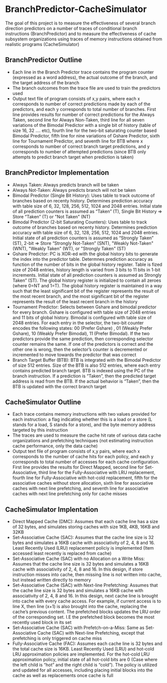 
# BranchPredictor-CacheSimulator

The goal of this project is to measure the effectiveness of several branch direction predictors on a number of traces of conditional branch instructions (BranchPredictor) and to measure the effectiveness of cache subsystem organizations using traces of memory instructions obtained from realistic programs (CacheSimulator)


## BranchPredictor Outline

* Each line in the Branch Predictor trace contains the program counter (expressed as a word address), the actual outcome of the branch, and the target address of the branch
* The branch outcomes from the trace file are used to train the predictors used
*  Output text file of program consists of x,y pairs, where each x corresponds to number of correct predictions made by each of the predictors, and each y corresponds to total number of branches. First line provides results for number of correct predictions for the Always Taken, second line for Always Non-Taken, third line for all seven variations of the Bimodal Predictor with a single bit of history (table of size 16, 32 …. etc), fourth line for the two-bit saturating counter based Bimodal Predictor, fifth line for nine variations of Gshare Predictor, sixth line for Tournament Predictor, and seventh line for BTB where x corresponds to number of correct branch target predictions, and y corresponds to number of attempted predictions (since BTB only attempts to predict branch target when prediction is taken)

## BranchPredictor Implementation
* Always Taken: Always predicts branch will be taken 
* Always Not-Taken: Always predicts branch will not be taken
* Bimodal Predictor (Single Bit History): Uses table to track outcome of branches based on recenty history. Determines prediction accuracy with table size of 6, 32, 128, 256, 512, 1024 and 2048 entries. Initial state of all prediction counters is assumed as “Taken” (T), Single Bit History => Store “Taken” (T) or "Not Taken" (NT)
* Bimodal Predictor (2-bit Saturating Counters): Uses table to track outcome of branches based on recenty history. Determines prediction accuracy with table size of 6, 32, 128, 256, 512, 1024 and 2048 entries. Initial state of all prediction counters is assumed as “Strongly Taken” (ST), 2-bit => Store “Strongly Not-Taken” (SNT), "Weakly Not-Taken" (WNT), "Weakly Taken" (WT), or "Strongly Taken" (ST)
* Gshare Predictor: PC is XOR-ed with the global history bits to generate the index into the predictor table. Determnes prediction accuracy as function of the number of bits in the global history register. Table is fized size of 2048 entries, history length is varied from 3 bits to 11 bits in 1-bit increments. Initial state of all prediction counters is assumed as Strongly Taken” (ST). The global history register is initialized to contain all zeroes (where 0=NT and 1=T). The global history register is maintained in a way such that the least significant bit of the register represents the result of the most recent branch, and the most significant bit of the register represents the result of the least recent branch in the history
* Tournament Predictor: Selects between Gshare and bimodal predictor for every branch. Gshare is configured with table size of 2048 entries and 11 bits of global history. Bimodal is configured with table size of 2048 entries. For each entry in the selector, the two-bit counter encodes the following states: 00 (Prefer Gshare) , 01 (Weakly Prefer Gshare), 10 (Weakly Prefer Bimodal), 11 (Prefer Bimodal). If the two predictors provide the same prediction, then corresponding selector counter remains the same. If one of the predictors is correct and the other one is wrong, then the selector’s counter is decremented or incremented to move towards the predictor that was correct
* Branch Target Buffer (BTB): BTB is integrated with the Bimodal Predictor of size 512 entries. Size of the BTB is also 512 entries, where each entry contains predicted branch target. BTB is indexed using the PC of the branch instruction. If a prediction is “Taken”, then the predicted target address is read from the BTB. If the actual behavior is “Taken”, then the BTB is updated with the correct branch target


## CacheSimulator Outline

* Each trace contains memory instructions with two values provided for each instruction: a flag indicating whether this is a load or a store (L stands for a load, S stands for a store), and the byte memory address targeted by this instruction
* The traces are used to measure the cache hit rate of various data cache organizations and prefetching techniques (not estimating instruction cache performance, only the data cache)
* Output text file of program consists of x,y pairs, where each x corresponds to the number of cache hits for each policy, and each y corresponds to total number of accesses for each cache configuration. First line provides the results for Direct Mapped, second line for Set-Associative, third line for the Fully-Associative with LRU replacement, fourth line for Fully-Associative with hot-cold replacement, fifth for the associative caches without store allocation, sixth line for associative caches with next line prefetching, and seventh line for associative caches with next line prefetching only for cache misses
## CacheSimulator Implentation
* Direct Mapped Cache (DMC): Assumes that each cache line has a size of 32 bytes, and simulates storing caches with size 1KB, 4KB, 16KB and 32KB
* Set-Associative Cache (SAC): Assumes that the cache line size is 32 bytes and simulates a 16KB cache with associativity of 2, 4, 8 and 16. Least Recently Used (LRU) replacement policiy is implemented (Item accessed least recently is replaced from cache)
* Set-Associative Cache (SAC) with no Allocation on a Write Miss: Assumes that the cache line size is 32 bytes and simulates a 16KB cache with associativity of 2, 4, 8 and 16. In this design, if store instruction misses into cache, then missing line is not written into cache, but instead written directly to memory
* Set-Associative Cache (SAC) with Next-line Prefetching: Assumes that the cache line size is 32 bytes and simulates a 16KB cache with associativity of 2, 4, 8 and 16. In this design, next cache line is brought into cache with every cache access. For example, if current access is to line X, then line (x+1) is also brought into the cache, replacing the cache’s previous content. The prefetched blocks updates the LRU order of the corresponding set. I.E the prefetched block becomes the most recently used block in its set
* Set-Associative Cache (SAC) with Prefetch-on-a-Miss: Same as Set-Associative Cache (SAC) with Next-line Prefetching, except that prefetching is only triggered on cache miss
* Fully-Associative Cache (FAC): Assumes each cache line is 32 bytes and the total cache size is 16KB. Least Recently Used (LRU) and hot-cold LRU approximation policies are implemented. For the hot-cold LRU approximation policy, initial state of all hot-cold bits are 0 (Case where the left child is “hot” and the right child is “cold”). The policy is utilized and updated for all accesses, including placing initial blocks into the cache as well as replacements once cache is full